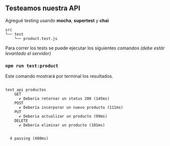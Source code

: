 ## Testeamos nuestra API

Agregué testing usando **mocha**, **supertest** y **chai**

```console
src
└── test
    └── product.test.js
```

Para correr los tests se puede ejecutar los siguientes comandos _(debe estár levantado el servidor)_

### `npm run test:product`

Este comando mostrará por terminal los resultados.

```console

test api productos
    GET
      ✔ Deberia retornar un status 200 (145ms)
    POST
      ✔ Debería incorporar un nuevo producto (111ms)
    PUT
      ✔ Deberia actualizar un producto (99ms)
    DELETE
      ✔ Deberia eliminar un producto (101ms)


  4 passing (480ms)

```